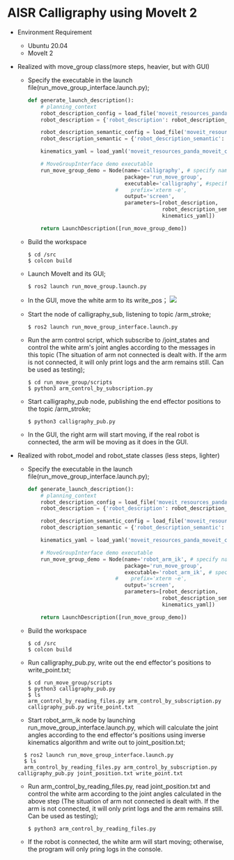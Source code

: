 # AISR Calligraphy using MoveIt 2

- Environment Requirement

  - Ubuntu 20.04
  - MoveIt 2

- Realized with move_group class(more steps, heavier, but with GUI)

  - Specify the executable in the launch file(run_move_group_interface.launch.py);

    ```python
    def generate_launch_description():
        # planning_context
        robot_description_config = load_file('moveit_resources_panda_description', 'urdf/panda.urdf')
        robot_description = {'robot_description': robot_description_config}
    
        robot_description_semantic_config = load_file('moveit_resources_panda_moveit_config', 'config/panda.srdf')
        robot_description_semantic = {'robot_description_semantic': robot_description_semantic_config}
    
        kinematics_yaml = load_yaml('moveit_resources_panda_moveit_config', 'config/kinematics.yaml')
    
        # MoveGroupInterface demo executable
        run_move_group_demo = Node(name='calligraphy', # specify name
                                   package='run_move_group',
                                   executable='calligraphy', #specify executable
                                #    prefix='xterm -e',
                                   output='screen',
                                   parameters=[robot_description,
                                               robot_description_semantic,
                                               kinematics_yaml])
    
        return LaunchDescription([run_move_group_demo])
    ```

  - Build the workspace

    ```
    $ cd /src
    $ colcon build
    ```

  - Launch MoveIt and its GUI;

    ``` 
    $ ros2 launch run_move_group.launch.py
    ```

  - In the GUI, move the white arm to its write_pos；
  ![](AISR.png)

  - Start the node of calligraphy_sub, listening to topic /arm_stroke;
    
    ```  
    $ ros2 launch run_move_group_interface.launch.py
    ```

  - Run the arm control script, which subscribe to /joint_states and control the white arm's joint angles according to the messages in this topic (The situation of arm not connected is dealt with. If the arm is not connected, it will only print logs and the arm remains still. Can be used as testing);
    
    ```
    $ cd run_move_group/scripts
    $ python3 arm_control_by_subscription.py
    ```

  - Start calligraphy_pub node, publishing the end effector positions to the topic /arm_stroke;

    ```
    $ python3 calligraphy_pub.py
    ```

  - In the GUI, the right arm will start moving, if the real robot is connected, the arm will be moving as it does in the GUI.

- Realized with robot_model and robot_state classes (less steps, lighter)

  - Specify the executable in the launch file(run_move_group_interface.launch.py);

    ```python
    def generate_launch_description():
        # planning_context
        robot_description_config = load_file('moveit_resources_panda_description', 'urdf/panda.urdf')
        robot_description = {'robot_description': robot_description_config}
    
        robot_description_semantic_config = load_file('moveit_resources_panda_moveit_config', 'config/panda.srdf')
        robot_description_semantic = {'robot_description_semantic': robot_description_semantic_config}
    
        kinematics_yaml = load_yaml('moveit_resources_panda_moveit_config', 'config/kinematics.yaml')
    
        # MoveGroupInterface demo executable
        run_move_group_demo = Node(name='robot_arm_ik', # specify name
                                   package='run_move_group',
                                   executable='robot_arm_ik', # specify executable
                                #    prefix='xterm -e',
                                   output='screen',
                                   parameters=[robot_description,
                                               robot_description_semantic,
                                               kinematics_yaml])
    
        return LaunchDescription([run_move_group_demo])
    ```

  - Build the workspace

    ```
    $ cd /src
    $ colcon build
    ```
    
  - Run calligraphy_pub.py, write out the end effector's positions to write_point.txt;

    ```
    $ cd run_move_group/scripts
    $ python3 calligraphy_pub.py
    $ ls
    arm_control_by_reading_files.py arm_control_by_subscription.py calligraphy_pub.py write_point.txt
    ```

  - Start robot_arm_ik node by launching run_move_group_interface.launch.py, which will calculate the joint angles according to the end effector's positions using inverse kinematics algorithm and write out to joint_position.txt;
  ```
    $ ros2 launch run_move_group_interface.launch.py
    $ ls
    arm_control_by_reading_files.py arm_control_by_subscription.py calligraphy_pub.py joint_position.txt write_point.txt
  ```
  
  - Run arm_control_by_reading_files.py, read joint_position.txt and control the white arm according to the joint angles calculated in the above step (The situation of arm not connected is dealt with. If the arm is not connected, it will only print logs and the arm remains still. Can be used as testing);
  
    ```
    $ python3 arm_control_by_reading_files.py
    ```
  
  - If the robot is connected, the white arm will start moving; otherwise, the program will only pring logs in the console.
